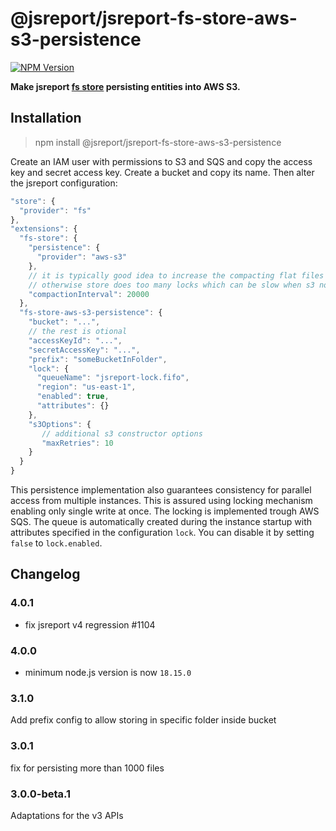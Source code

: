 # @jsreport/jsreport-fs-store-aws-s3-persistence
[![NPM Version](http://img.shields.io/npm/v/@jsreport/jsreport-fs-store-aws-s3-persistence.svg?style=flat-square)](https://npmjs.com/package/@jsreport/jsreport-fs-store-aws-s3-persistence)

**Make jsreport [fs store](https://jsreport.net/learn/fs-store) persisting entities into AWS S3.**

## Installation

> npm install @jsreport/jsreport-fs-store-aws-s3-persistence

Create an IAM user with permissions to S3 and SQS and copy the access key and secret access key.
Create a bucket and copy its name. Then alter the jsreport configuration:
```js
"store": {
  "provider": "fs"
},
"extensions": {
  "fs-store": {
    "persistence": {
      "provider": "aws-s3"
    },
    // it is typically good idea to increase the compacting flat files interval from 5000
    // otherwise store does too many locks which can be slow when s3 not in the same datacenter
    "compactionInterval": 20000
  },
  "fs-store-aws-s3-persistence": {
    "bucket": "...",
    // the rest is otional
    "accessKeyId": "...",
    "secretAccessKey": "...",
    "prefix": "someBucketInFolder",
    "lock": {
      "queueName": "jsreport-lock.fifo",
      "region": "us-east-1",
      "enabled": true,
      "attributes": {}
    },
    "s3Options": {
       // additional s3 constructor options
       "maxRetries": 10
    }
  }
}
```

This persistence implementation also guarantees consistency for parallel access from multiple instances. This is assured using locking mechanism enabling only single write at once. The locking is implemented trough AWS SQS. The queue is automatically created during the instance startup with attributes specified in the configuration `lock`. You can disable it by setting `false` to `lock.enabled`.

## Changelog

### 4.0.1

- fix jsreport v4 regression #1104

### 4.0.0

- minimum node.js version is now `18.15.0`

### 3.1.0

Add prefix config to allow storing in specific folder inside bucket

### 3.0.1

fix for persisting more than 1000 files


### 3.0.0-beta.1

Adaptations for the v3 APIs
